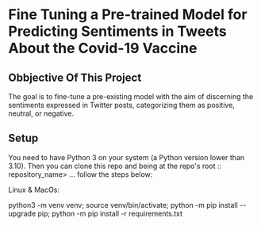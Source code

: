 # Fine Tuning a Pre-trained Model for Predicting Sentiments in Tweets About the Covid-19 Vaccine

## Obbjective Of This Project

The goal is to fine-tune a pre-existing model with the aim of discerning the sentiments expressed in Twitter posts, categorizing them as positive, neutral, or negative.

## Setup

You need to have Python 3 on your system (a Python version lower than 3.10). Then you can clone this repo and being at the repo's root :: repository_name> ... follow the steps below:

Linux & MacOs:

  python3 -m venv venv; source venv/bin/activate; python -m pip install --upgrade pip; python -m pip install -r requirements.txt